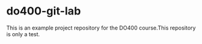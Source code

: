 # do400-git-lab

This is an example project repository for the DO400 course.This repository is only a test.

